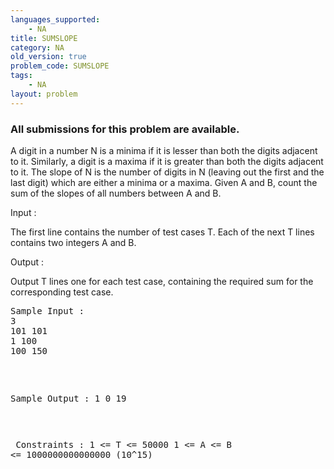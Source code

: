 ```yaml
---
languages_supported:
    - NA
title: SUMSLOPE
category: NA
old_version: true
problem_code: SUMSLOPE
tags:
    - NA
layout: problem
---
```

###  All submissions for this problem are available. 

A digit in a number N is a minima if it is lesser than both the digits adjacent to it. Similarly, a digit is a maxima if it is greater than both the digits adjacent to it. The slope of N is the number of digits in N (leaving out the first and the last digit) which are either a minima or a maxima. Given A and B, count the sum of the slopes of all numbers between A and B.

Input :

The first line contains the number of test cases T. Each of the next T lines contains two integers A and B.

Output :

Output T lines one for each test case, containing the required sum for the corresponding test case.

<pre>
Sample Input :
3
101 101
1 100
100 150

</pre><pre>
Sample Output :
1
0
19

</pre><pre>
Constraints :
1 <= T <= 50000
1 <= A <= B <= 1000000000000000 (10^15)
</pre>